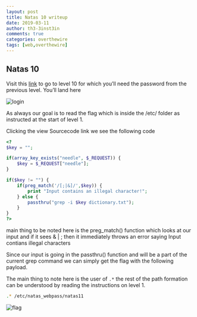 ```yaml
---
layout: post
title: Natas 10 writeup
date: 2019-03-11
author: th3-3inst3in
comments: true
categories: overthewire
tags: [web,overthewire]
---
```


## Natas 10

Visit this [link](http://natas10.natas.labs.overthewire.org/) to go to level 10 for which you’ll need the password from the previous level.
You’ll land here 

![login](https://themctfwriteups.files.wordpress.com/2019/03/image.png)

As always our goal is to read the flag which is inside the /etc/ folder as instructed at the start of level 1.

Clicking the view Sourcecode link we see the following code

```php
<?
$key = "";

if(array_key_exists("needle", $_REQUEST)) {
    $key = $_REQUEST["needle"];
}

if($key != "") {
    if(preg_match('/[;|&]/',$key)) {
        print "Input contains an illegal character!";
    } else {
        passthru("grep -i $key dictionary.txt");
    }
}
?>
```

main thing to be noted here is the preg_match() function which looks at our input and if it sees & \| ; then it immediately throws an error saying Input contians illegal characters

Since our input is going in the passthru() function and will be a part of the current grep command we can simply get the flag with the following payload.

The main thing to note here is the user of `.*` the rest of the path formation can be understood by reading the instructions on level 1.

```bash
.* /etc/natas_webpass/natas11
```

![flag](https://i.imgur.com/QmC4XyM.png)
